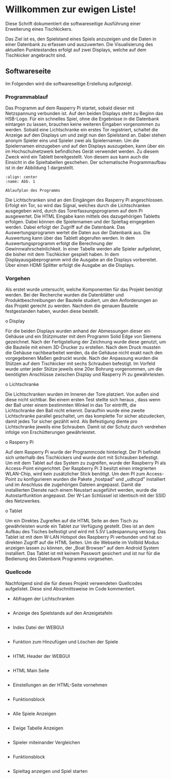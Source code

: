 # Willkommen zur ewigen Liste!

Diese Schrift dokumentiert die softwareseitige Ausführung einer Erweiterung eines Tischkickers.

Das Ziel ist es, den Spielstand eines Spiels anzuzeigen und die Daten in einer Datenbank zu erfassen und
auszuwerten. Die Visualisierung des aktuellen Punktestandes erfolgt auf zwei Displays, welche auf dem
Tischkicker angebracht sind.

## Softwareseite

Im Folgenden wird die softwareseitige Erstellung aufgezeigt.

### Programmablauf

Das Programm auf dem Rasperry Pi startet, sobald dieser mit Netzspannung verbunden ist. Auf den beiden Displays steht zu
Beginn das HSB-Logo. Für ein schnelles Spiel, ohne die Ergebnisse in die Datenbank eintargen zu lassen, brauchen keine
weiteren Eingaben vorgenommen zu werden. Sobald eine Lichtschranke ein erstes Tor registriert, schaltet die Anzeige auf
den Displays um und zeigt nun den Spielstand an. Dabei stehen anonym Spieler eins und Spieler zwei als Spielernamen. Um
die Spielernamen einzugeben und auf den Displays auszugeben, kann über ein im Hochschulnetzwerk befindliches Gerät
verwendet werden. Zu diesem Zweck wird ein Tablett bereitgestellt. Von diesem aus kann auch die Einsicht in die
Spieltabellen geschehen. Der schematische Programmaufbau ist in der Abbildung 1 dargestellt.

```{figure} ../../images/Kicker/Ablauf.png
:align: center
:name: Abb. 1 

Ablaufplan des Programms
```

Die Lichtschranken sind an den Eingängen des Rasperry Pi angeschlossen. Erfolgt ein Tor, so wird das Signal, welches
durch die Lichtschranken ausgegeben wird, durch das Torerfassungsprogramm auf dem Pi ausgewertet. Die HTML Eingabe kann
mittels des dazugehörigen Tabletts erfolgen. Dabei können die Spielernamen und der Spieltag eingegeben werden. Dabei
erfolgt der Zugriff auf die Datenbank. Das Auswertungsprogramm wertet die Daten aus der Datenbank aus. Die Auswertung
kann über das Tablett abgerufen werden. In dem Auswertungsprogramm erfolgt die Berechnung der
Gewinnwahrscheinlichkeit. In einer Tabelle werden alle Spieler aufgelistet, die bisher mit dem Tischkicker gespielt
haben. In dem Displayausgabeprogramm wird die Ausgabe an die Displays vorbereitet. Über einen HDMI Splitter erfolgt die
Ausgabe an die Displays. 

### Vorgehen

Als erstet wurde untersucht, welche Komponenten für das Projekt benötigt werden. Bei der Recherche wurden die
Datenblätter und Produktbeschreibungen der Bauteile studiert, um den Anforderungen an das Projekt gerecht zu
werden. Nachdem die genauen Bauteile festgestanden haben, wurden diese bestellt.

o Display

Für die beiden Displays wurden anhand der Abmessungen dieser ein Gehäuse
und ein Stützmuster mit dem Programm Solid Edge von Siemens gezeichnet.
Nach der Fertigstellung der Zeichnung wurde diese genutzt, um die
Bauteile mit einem 3D-Drucker zu erstellen. Nach dem Druck mussten die
Gehäuse nachbearbeitet werden, da die Gehäuse nicht exakt nach den
vorgegebenen Maßen gedruckt wurde. Nach der Anpassung wurden die Stützen
auf dem Tischkicker mit sechs Schrauben befestigt. Im Vorfeld wurde
unter jeder Stütze jeweils eine 20er Bohrung vorgenommen, um die
benötigten Anschlüsse zwischen Display und Rasperry Pi zu gewährleisten.

o Lichtschranke

Die Lichtschranken wurden im Inneren der Tore platziert. Von außen sind
diese nicht sichtbar. Bei einem ersten Test stellte sich heraus , dass
wenn der Ball unter einem bestimmten Winkel in das Tor eintrifft, die
Lichtschranke den Ball nicht erkennt. Daraufhin wurde eine zweite
Lichtschranke parallel geschaltet, um das komplette Tor sicher
abzudecken, damit jedes Tor sicher gezählt wird. Als Befestigung diente
pro Lichtschranke jeweils eine Schrauben. Damit ist der Schutz durch
verdrehen infolge von Erschütterungen gewährleistet.

o Rasperry Pi

Auf dem Rasperry Pi wurde der Programmcode hinterlegt. Der Pi befindet
sich unterhalb des Tischkickers und wurde dort mit Schrauben befestigt.
Um mit dem Tablet auf das System zu zugreifen, wurde der Raspberry Pi
als Access-Point eingerichtet. Der Raspberry Pi 3 besitzt einen
integrierten WLAN-Chip, wird kein zusätzlicher Stick benötigt. Um dem PI
zum Access-Point zu konfigurieren wurden die Pakete „hostpad" und
„udhcpd" installiert und im Anschluss die zugehörigen Dateien angepasst.
Damit die installierten Dienste nach einem Neustart ausgeführt werden,
wurde die Autostartfunktion angepasst. Der W-Lan Schlüssel ist identisch
mit der SSID des Netzwerkes.

o Tablet

Um ein Direktes Zugreifen auf die HTML Seite an dem Tisch zu
gewährleisten wurde ein Tablet zur Verfügung gestellt. Dies ist an dem
Aufbau des Tisches befestigt und wird mit 5.5V Ladespannung versorg. Das
Tablet ist mit dem W-LAN Hotspot des Raspberry Pi verbunden und hat so
direkten Zugriff auf die HTML Seiten. Um die Webseite im Vollbild Modus
anzeigen lassen zu können, der „Boat Browser" auf dem Android System
installiert. Das Tablet ist mit keinem Passwort gesichert und ist nur
für die Bedienung des Datenbank Programms vorgesehen.

### Quellcode

Nachfolgend sind die für dieses Projekt verwendeten Quellcodes
aufgelistet. Diese sind Abschnittsweise im Code kommentiert.

* Abfragen der Lichtschranken

```{literalinclude} ../../../files/Kicker/Archiv/cgi-bin/Sensoren.py
```

* Anzeige des Spielstands auf den Anzeigetafeln

```{literalinclude} ../../../files/Kicker/Archiv/Anzeigetafel/main.py
```

* Index Datei der WEBGUI

```{literalinclude} ../../files/Kicker/www/index.html
```

* Funktion zum Hinzufügen und Löschen der Spiele

```{literalinclude} ../../../files/Kicker/Archiv/cgi-bin/function_add_game.py
```

* HTML Header der WEBGUI

```{literalinclude} ../../../files/Kicker/Archiv/cgi-bin/main_top.py
```

* HTML Main Seite

```{literalinclude} ../../../files/Kicker/Archiv/cgi-bin/main_home.py
```

* Einstellungen an der HTML-Seite vornehmen

```{literalinclude} ../../../files/Kicker/Archiv/cgi-bin/main_settings.py
```

* Funktionsblock

```{literalinclude} ../../../files/Kicker/Archiv/cgi-bin/function_settings.py
```

* Alle Spiele Anzeigen

```{literalinclude} ../../../files/Kicker/Archiv/cgi-bin/main_games.py
```

* Ewige Tabelle Anzeigen

```{literalinclude} ../../../files/Kicker/Archiv/cgi-bin/main_ever_table.py
```

* Spieler miteinander Vergleichen

```{literalinclude} ../../../files/Kicker/Archiv/cgi-bin/main_compare.py
```

* Funktionsblock

```{literalinclude} ../../../files/Kicker/Archiv/cgi-bin/function_compare.py
```

* Spieltag anzeigen und Spiel starten

```{literalinclude} ../../../files/Kicker/Archiv/cgi-bin/main_gameday.py
```
